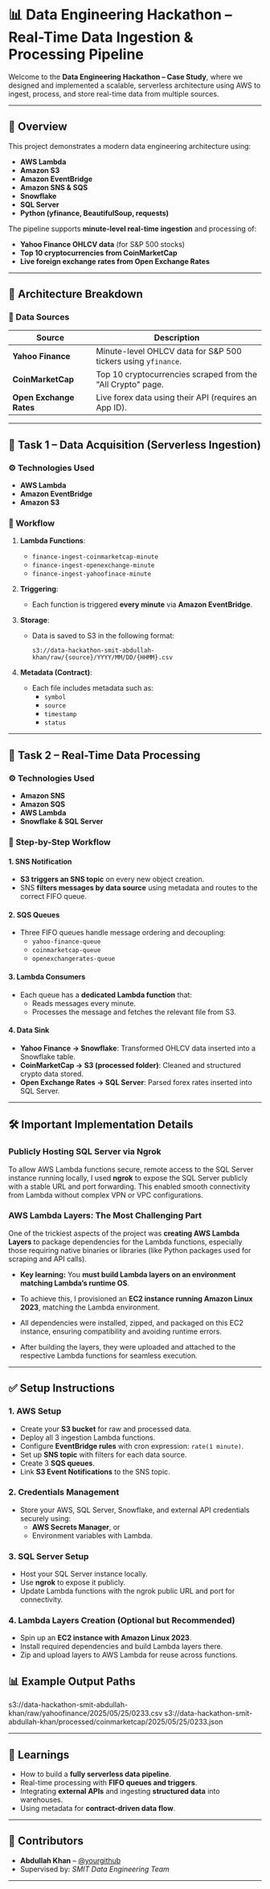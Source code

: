 # 📊 Data Engineering Hackathon – Real-Time Data Ingestion & Processing Pipeline

Welcome to the **Data Engineering Hackathon – Case Study**, where we designed and implemented a scalable, serverless architecture using AWS to ingest, process, and store real-time data from multiple sources.

---

## 🚀 Overview

This project demonstrates a modern data engineering architecture using:

- **AWS Lambda**
- **Amazon S3**
- **Amazon EventBridge**
- **Amazon SNS & SQS**
- **Snowflake**
- **SQL Server**
- **Python (yfinance, BeautifulSoup, requests)**

The pipeline supports **minute-level real-time ingestion** and processing of:

- **Yahoo Finance OHLCV data** (for S&P 500 stocks)
- **Top 10 cryptocurrencies from CoinMarketCap**
- **Live foreign exchange rates from Open Exchange Rates**

---

## 📁 Architecture Breakdown

### 📌 Data Sources

| Source            | Description                                                                 |
|-------------------|-----------------------------------------------------------------------------|
| **Yahoo Finance** | Minute-level OHLCV data for S&P 500 tickers using `yfinance`.              |
| **CoinMarketCap** | Top 10 cryptocurrencies scraped from the "All Crypto" page.                |
| **Open Exchange Rates** | Live forex data using their API (requires an App ID).                    |

---

## 🔧 Task 1 – Data Acquisition (Serverless Ingestion)

### ⚙️ Technologies Used
- **AWS Lambda**
- **Amazon EventBridge**
- **Amazon S3**

### 🧩 Workflow
1. **Lambda Functions**:
   - `finance-ingest-coinmarketcap-minute`
   - `finance-ingest-openexchange-minute`
   - `finance-ingest-yahoofinace-minute`

2. **Triggering**:
   - Each function is triggered **every minute** via **Amazon EventBridge**.

3. **Storage**:
   - Data is saved to S3 in the following format:
     ```
     s3://data-hackathon-smit-abdullah-khan/raw/{source}/YYYY/MM/DD/{HHMM}.csv
     ```

4. **Metadata (Contract)**:
   - Each file includes metadata such as:
     - `symbol`
     - `source`
     - `timestamp`
     - `status`

---

## 🔁 Task 2 – Real-Time Data Processing

### ⚙️ Technologies Used
- **Amazon SNS**
- **Amazon SQS**
- **AWS Lambda**
- **Snowflake & SQL Server**

### 🧩 Step-by-Step Workflow

#### 1. SNS Notification
- **S3 triggers an SNS topic** on every new object creation.
- SNS **filters messages by data source** using metadata and routes to the correct FIFO queue.

#### 2. SQS Queues
- Three FIFO queues handle message ordering and decoupling:
  - `yahoo-finance-queue`
  - `coinmarketcap-queue`
  - `openexchangerates-queue`

#### 3. Lambda Consumers
- Each queue has a **dedicated Lambda function** that:
  - Reads messages every minute.
  - Processes the message and fetches the relevant file from S3.

#### 4. Data Sink
- **Yahoo Finance → Snowflake**: Transformed OHLCV data inserted into a Snowflake table.
- **CoinMarketCap → S3 (processed folder)**: Cleaned and structured crypto data stored.
- **Open Exchange Rates → SQL Server**: Parsed forex rates inserted into SQL Server.

---

## 🛠️ Important Implementation Details

### Publicly Hosting SQL Server via Ngrok

To allow AWS Lambda functions secure, remote access to the SQL Server instance running locally, I used **ngrok** to expose the SQL Server publicly with a stable URL and port forwarding. This enabled smooth connectivity from Lambda without complex VPN or VPC configurations.

### AWS Lambda Layers: The Most Challenging Part

One of the trickiest aspects of the project was **creating AWS Lambda Layers** to package dependencies for the Lambda functions, especially those requiring native binaries or libraries (like Python packages used for scraping and API calls).

-   **Key learning:** You **must build Lambda layers on an environment matching Lambda’s runtime OS**.
    
-   To achieve this, I provisioned an **EC2 instance running Amazon Linux 2023**, matching the Lambda environment.
    
-   All dependencies were installed, zipped, and packaged on this EC2 instance, ensuring compatibility and avoiding runtime errors.
    
-   After building the layers, they were uploaded and attached to the respective Lambda functions for seamless execution.
    

----------

## ✅ Setup Instructions

### 1. AWS Setup

-   Create your **S3 bucket** for raw and processed data.
-   Deploy all 3 ingestion Lambda functions.
-   Configure **EventBridge rules** with cron expression: `rate(1 minute)`.
-   Set up **SNS topic** with filters for each data source.
-   Create 3 **SQS queues**.
-   Link **S3 Event Notifications** to the SNS topic.
    

### 2. Credentials Management

-   Store your AWS, SQL Server, Snowflake, and external API credentials securely using:
    -   **AWS Secrets Manager**, or
    -   Environment variables with Lambda.
        

### 3. SQL Server Setup

-   Host your SQL Server instance locally.
-   Use **ngrok** to expose it publicly.
-   Update Lambda functions with the ngrok public URL and port for connectivity.
    

### 4. Lambda Layers Creation (Optional but Recommended)

-   Spin up an **EC2 instance with Amazon Linux 2023**.
-   Install required dependencies and build Lambda layers there.
-   Zip and upload layers to AWS Lambda for reuse across functions.

## 📊 Example Output Paths
s3://data-hackathon-smit-abdullah-khan/raw/yahoofinance/2025/05/25/0233.csv
s3://data-hackathon-smit-abdullah-khan/processed/coinmarketcap/2025/05/25/0233.json


---

## 🧠 Learnings

- How to build a **fully serverless data pipeline**.
- Real-time processing with **FIFO queues and triggers**.
- Integrating **external APIs** and ingesting **structured data** into warehouses.
- Using metadata for **contract-driven data flow**.

---

## 🙌 Contributors

- **Abdullah Khan** – [@yourgithub](https://github.com/abdullah-k13)
- Supervised by: *SMIT Data Engineering Team*

---



